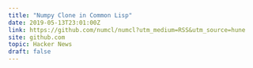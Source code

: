 ```yaml
---
title: "Numpy Clone in Common Lisp"
date: 2019-05-13T23:01:00Z
link: https://github.com/numcl/numcl?utm_medium=RSS&utm_source=hune
site: github.com
topic: Hacker News
draft: false
---
```

